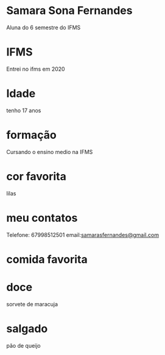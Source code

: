 # Samara Sona Fernandes
Aluna do 6 semestre do IFMS
# IFMS
Entrei no ifms em 2020 
# Idade
tenho 17 anos

# formação
Cursando o ensino medio na IFMS

# cor favorita
lilas

# meu contatos
Telefone: 67998512501
email:samarasfernandes@gmail.com

# comida favorita
# doce
sorvete de maracuja
# salgado
pão de queijo